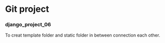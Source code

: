 # Git project 
### django_project_06
<p>To creat template folder and static folder in between connection each other.</p>
